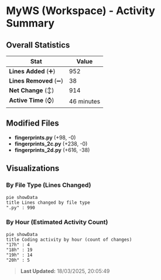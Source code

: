 # MyWS (Workspace) - Activity Summary 

## Overall Statistics

| Stat                   | Value                                                             |
| ---------------------- | ----------------------------------------------------------------- |
| **Lines Added** (➕)   | 952                                          |
| **Lines Removed** (➖) | 38                                        |
| **Net Change** (↕)    | 914                |
| **Active Time** (⌚)   | 46 minutes |


## Modified Files
- **fingerprints.py** (+98, -0)
- **fingerprints_2c.py** (+238, -0)
- **fingerprints_2d.py** (+616, -38)

## Visualizations

### By File Type (Lines Changed)

```mermaid
pie showData
title Lines changed by file type
".py" : 990
```

### By Hour (Estimated Activity Count)

```mermaid
pie showData
title Coding activity by hour (count of changes)
"17h" : 4
"18h" : 19
"19h" : 14
"20h" : 5
```


> **Last Updated:** 18/03/2025, 20:05:49
